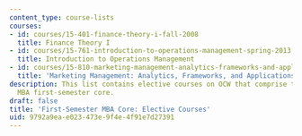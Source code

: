 ```yaml
---
content_type: course-lists
courses:
- id: courses/15-401-finance-theory-i-fall-2008
  title: Finance Theory I
- id: courses/15-761-introduction-to-operations-management-spring-2013
  title: Introduction to Operations Management
- id: courses/15-810-marketing-management-analytics-frameworks-and-applications-fall-2015
  title: 'Marketing Management: Analytics, Frameworks, and Applications'
description: This list contains elective courses on OCW that comprise the MIT Sloan
  MBA first-semester core.
draft: false
title: 'First-Semester MBA Core: Elective Courses'
uid: 9792a9ea-e023-473e-9f4e-4f91e7d27391
---
```


